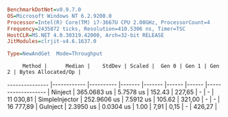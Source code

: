 ```ini

BenchmarkDotNet=v0.9.7.0
OS=Microsoft Windows NT 6.2.9200.0
Processor=Intel(R) Core(TM) i7-3667U CPU 2.00GHz, ProcessorCount=4
Frequency=2435872 ticks, Resolution=410.5306 ns, Timer=TSC
HostCLR=MS.NET 4.0.30319.42000, Arch=32-bit RELEASE
JitModules=clrjit-v4.6.1637.0

Type=NewAndGet  Mode=Throughput  

```
         Method |      Median |    StdDev | Scaled |  Gen 0 | Gen 1 | Gen 2 | Bytes Allocated/Op |
--------------- |------------ |---------- |------- |------- |------ |------ |------------------- |
        Ninject | 365.0683 us | 5.7578 us | 152.43 | 227,65 |     - |     - |          11 030,81 |
 SimpleInjector | 252.9606 us | 7.5912 us | 105.62 | 321,00 |     - |     - |          16 777,89 |
       GuInject |   2.3950 us | 0.0304 us |   1.00 |   7,91 |  0,15 |     - |             426,27 |
